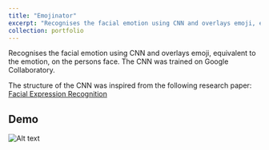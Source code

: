 ```yaml
---
title: "Emojinator"
excerpt: "Recognises the facial emotion using CNN and overlays emoji, equivalent to the emotion, on the persons face. The CNN was trained on Google Collaboratory.<br/><img src='/images/EmojiDemo.gif'>"
collection: portfolio
---
```


Recognises the facial emotion using CNN and overlays emoji, equivalent to the emotion, on the persons face. The CNN was trained on Google Collaboratory.

The structure of the CNN was inspired from the following research paper:
[Facial Expression Recognition](http://cs231n.stanford.edu/reports/2016/pdfs/005_Report.pdf)


## Demo
![Alt text](https://shivangchopra11.github.io/images/EmojiDemo.gif)

